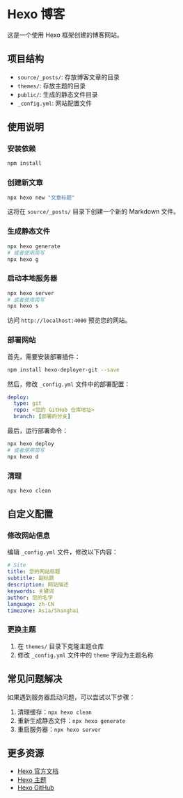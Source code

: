 # Hexo 博客

这是一个使用 Hexo 框架创建的博客网站。

## 项目结构

- `source/_posts/`: 存放博客文章的目录
- `themes/`: 存放主题的目录
- `public/`: 生成的静态文件目录
- `_config.yml`: 网站配置文件

## 使用说明

### 安装依赖

```bash
npm install
```

### 创建新文章

```bash
npx hexo new "文章标题"
```

这将在 `source/_posts/` 目录下创建一个新的 Markdown 文件。

### 生成静态文件

```bash
npx hexo generate
# 或者使用简写
npx hexo g
```

### 启动本地服务器

```bash
npx hexo server
# 或者使用简写
npx hexo s
```

访问 `http://localhost:4000` 预览您的网站。

### 部署网站

首先，需要安装部署插件：

```bash
npm install hexo-deployer-git --save
```

然后，修改 `_config.yml` 文件中的部署配置：

```yaml
deploy:
  type: git
  repo: <您的 GitHub 仓库地址>
  branch: [部署的分支]
```

最后，运行部署命令：

```bash
npx hexo deploy
# 或者使用简写
npx hexo d
```

### 清理

```bash
npx hexo clean
```

## 自定义配置

### 修改网站信息

编辑 `_config.yml` 文件，修改以下内容：

```yaml
# Site
title: 您的网站标题
subtitle: 副标题
description: 网站描述
keywords: 关键词
author: 您的名字
language: zh-CN
timezone: Asia/Shanghai
```

### 更换主题

1. 在 `themes/` 目录下克隆主题仓库
2. 修改 `_config.yml` 文件中的 `theme` 字段为主题名称

## 常见问题解决

如果遇到服务器启动问题，可以尝试以下步骤：

1. 清理缓存：`npx hexo clean`
2. 重新生成静态文件：`npx hexo generate`
3. 重启服务器：`npx hexo server`

## 更多资源

- [Hexo 官方文档](https://hexo.io/zh-cn/docs/)
- [Hexo 主题](https://hexo.io/themes/)
- [Hexo GitHub](https://github.com/hexojs/hexo)